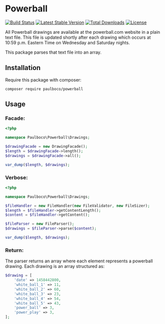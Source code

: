 # Powerball

[![Build Status](https://travis-ci.org/paulboco/powerball.svg?branch=master)](https://travis-ci.org/paulboco/powerball)
[![Latest Stable Version](https://poser.pugx.org/paulboco/powerball/v/stable)](https://packagist.org/packages/paulboco/powerball)
[![Total Downloads](https://poser.pugx.org/paulboco/powerball/downloads)](https://packagist.org/packages/paulboco/powerball)
[![License](https://poser.pugx.org/paulboco/powerball/license)](https://packagist.org/packages/paulboco/powerball)

All Powerball drawings are available at the powerball.com website in a plain text file.
This file is updated shortly after each drawing which occurs at 10:59 p.m. Eastern Time on Wednesday and Saturday nights.

This package parses that text file into an array.

## Installation

Require this package with composer:
```
composer require paulboco/powerball
```

## Usage

### Facade:
```php
<?php

namespace Paulboco\Powerball\Drawings;

$drawingFacade = new DrawingFacade();
$length = $drawingFacade->length();
$drawings = $drawingFacade->all();

var_dump($length, $drawings);
```

### Verbose:
```php
<?php

namespace Paulboco\Powerball\Drawings;

$fileHandler = new FileHandler(new FileValidator, new FileSizer);
$length = $fileHandler->getContentLength();
$content = $fileHandler->getContent();

$fileParser = new FileParser();
$drawings = $fileParser->parse($content);

var_dump($length, $drawings);
```

### Return:
The parser returns an array where each element represents a powerball drawing.
Each drawing is an array structured as:
```php
$drawing = [
    'date' => 1458442800,
    'white_ball_1' => 11,
    'white_ball_2' => 60,
    'white_ball_3' => 23,
    'white_ball_4' => 54,
    'white_ball_5' => 43,
    'power_ball' => 3,
    'power_play' => 3,
];
```
